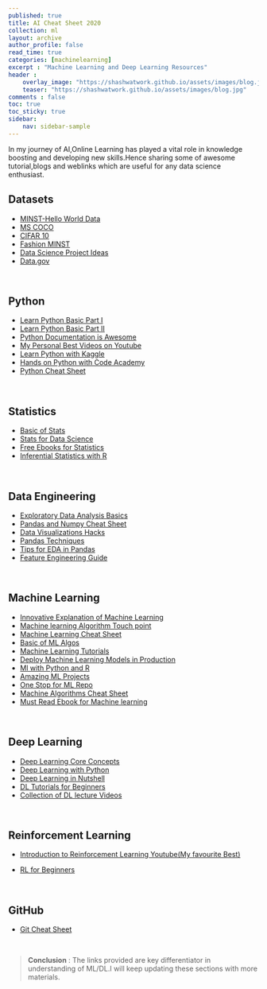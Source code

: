 ```yaml
---
published: true
title: AI Cheat Sheet 2020
collection: ml
layout: archive
author_profile: false
read_time: true
categories: [machinelearning]
excerpt : "Machine Learning and Deep Learning Resources"
header :
    overlay_image: "https://shashwatwork.github.io/assets/images/blog.jpg"
    teaser: "https://shashwatwork.github.io/assets/images/blog.jpg"
comments : false 
toc: true
toc_sticky: true
sidebar:
    nav: sidebar-sample
---
```


In my journey of AI,Online Learning has played a vital role in knowledge boosting and developing new skills.Hence sharing some of awesome tutorial,blogs and weblinks which are useful for any data science enthusiast.

<script type="text/javascript" async
src="https://cdn.mathjax.org/mathjax/latest/MathJax.js?config=TeX-MML-AM_CHTML">
</script>

## Datasets
- [MINST-Hello World Data](https://www.kaggle.com/c/digit-recognizer)
- [MS COCO](https://cocodataset.org/)
- [CIFAR 10](http://www.cs.toronto.edu/~kriz/cifar.html)
- [Fashion MINST](https://github.com/zalandoresearch/fashion-mnist)
- [Data Science Project Ideas](http://101.datascience.community/2014/10/17/data-sources-for-cool-data-science-projects-part-1-guest-post/)
- [Data.gov](https://www.data.gov/)

<br>

## Python 
- [Learn Python Basic Part I](https://www.w3schools.com/python/)
- [Learn Python Basic Part II](https://www.tutorialspoint.com/python/index.htm)
- [Python Documentation is Awesome](https://docs.python.org/3/tutorial/index.html)
- [My Personal Best Videos on Youtube](https://www.youtube.com/watch?v=HBxCHonP6Ro&list=PL6gx4Cwl9DGAcbMi1sH6oAMk4JHw91mC_)
- [Learn Python with Kaggle](https://www.kaggle.com/learn/python)
- [Hands on Python with Code Academy](https://www.codecademy.com/catalog/language/python)
- [Python Cheat Sheet](https://shashwatwork.github.io/assets/files/Python_Related_Cheat_Sheets.pdf)

<br> 

## Statistics
- [Basic of Stats](https://towardsdatascience.com/the-5-basic-statistics-concepts-data-scientists-need-to-know-2c96740377ae)
- [Stats for Data Science](https://www.analyticsvidhya.com/blog/2017/01/comprehensive-practical-guide-inferential-statistics-data-science/)
- [Free Ebooks for Statistics](https://www.analyticsvidhya.com/blog/2016/02/free-read-books-statistics-mathematics-data-science/)
- [Inferential Statistics with R](https://www.analyticsvidhya.com/blog/2015/10/inferential-descriptive-statistics-beginners-r/)

<br>


## Data Engineering
- [Exploratory Data Analysis Basics](https://www.dataquest.io/blog/machine-learning-preparing-data/)
- [Pandas and Numpy Cheat Sheet](https://s3.amazonaws.com/quandl-static-content/Documents/Quandl+-+Pandas,+SciPy,+NumPy+Cheat+Sheet.pdf)
- [Data Visualizations Hacks](https://www.analyticsvidhya.com/blog/2015/05/data-visualization-resource/)
- [Pandas Techniques](https://www.analyticsvidhya.com/blog/2016/01/12-pandas-techniques-python-data-manipulation/)
- [Tips for EDA in Pandas](https://towardsdatascience.com/pandas-tips-and-tricks-33bcc8a40bb9)
- [Feature Engineering Guide](http://adataanalyst.com/machine-learning/comprehensive-guide-feature-engineering/)

<br>

## Machine Learning
- [Innovative Explanation of Machine Learning](http://www.r2d3.us/visual-intro-to-machine-learning-part-1/)
- [Machine learning Algorithm Touch point](http://machinelearningmastery.com/a-tour-of-machine-learning-algorithms/)
- [Machine Learning Cheat Sheet](https://shashwatwork.github.io/assets/files/machine-learning-cheat-sheet.pdf)
- [Basic of ML Algos](https://data-flair.training/blogs/machine-learning-algorithms-in-python/)
- [Machine Learning Tutorials](https://github.com/adventuresinML/Machine-Learning-Tutorials)
- [Deploy Machine Learning Models in Production](https://www.analyticsvidhya.com/blog/2017/09/machine-learning-models-as-apis-using-flask/)
- [Ml with Python and R](https://www.analyticsvidhya.com/blog/2017/09/common-machine-learning-algorithms/)
- [Amazing ML Projects](https://medium.mybridge.co/30-amazing-machine-learning-projects-for-the-past-year-v-2018-b853b8621ac7)
- [One Stop for ML Repo](https://github.com/nborwankar/LearnDataScience/tree/master/notebooks)
- [Machine Algorithms Cheat Sheet](https://shashwatwork.github.io/assets/files/Cheat_Sheet_Algorithms.pdf)
- [Must Read Ebook for Machine learning](https://shashwatwork.github.io/assets/files/ml_ebook.pdf)


<br>

## Deep Learning
- [Deep Learning Core Concepts](https://devblogs.nvidia.com/deep-learning-nutshell-core-concepts/)
- [Deep Learning with Python](https://www.analyticsvidhya.com/blog/2018/05/essentials-of-deep-learning-trudging-into-unsupervised-deep-learning/)
- [Deep Learning in Nutshell](https://www.analyticsvidhya.com/blog/2016/03/introduction-deep-learning-fundamentals-neural-networks/)
- [DL Tutorials for Beginners](https://www.analyticsvidhya.com/blog/2016/08/deep-learning-path/)
- [Collection of DL lecture Videos](https://deep-learning-drizzle.github.io/)

<br>

## Reinforcement Learning
- [Introduction to Reinforcement Learning Youtube(My favourite Best)](https://www.youtube.com/watch?v=FgzM3zpZ55o&list=PLoROMvodv4rOSOPzutgyCTapiGlY2Nd8u)

- [RL for Beginners](https://pathmind.com/wiki/deep-reinforcement-learning)
<br>

## GitHub
- [Git Cheat Sheet](https://shashwatwork.github.io/assets/files/Git_Cheat_Sheet.pdf)
<br>

> **Conclusion** : The links provided are key differentiator in understanding of ML/DL.I will keep updating these sections with more materials.